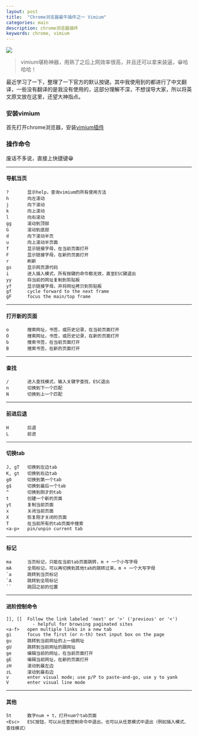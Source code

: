```yaml
---
layout: post
title:  "Chrome浏览器最牛插件之一 Vimium"
categories: main
description: chrome浏览器插件
keywords: chrome, vimium
---
```


![](http://upload-images.jianshu.io/upload_images/939125-918d6510ff26082e.jpg?imageMogr2/auto-orient/strip%7CimageView2/2/w/1240)

>vimium堪称神器，用熟了之后上网效率很高，并且还可以拿来装逼，😁哈哈哈！

最近学习了一下，整理了一下官方的默认按键。其中我使用到的都进行了中文翻译，一些没有翻译的是我没有使用的，这部分理解不深，不想误导大家，所以将英文原文放在这里，还望大神指点。

### 安装vimium
首先打开chrome浏览器，安装[vimium插件](https://chrome.google.com/webstore/detail/vimium/dbepggeogbaibhgnhhndojpepiihcmeb?hl=zh-CN)

### 操作命令

废话不多说，直接上快捷键😁

---

#### 导航当页

    ?       显示help，查询vimium的所有使用方法
    h       向左滚动
    j       向下滚动
    k       向上滚动
    l       向右滚动
    gg      滚动到顶部
    G       滚动到底部
    d       向下滚动半页
    u       向上滚动半页面
    f       显示链接字母，在当前页面打开
    F       显示链接字母，在新的页面打开
    r       刷新
    gs      显示网页源代码
    i       进入插入模式，所有按键的命令都无效，直至ESC键退出
    yy      将当前的网址复制到剪贴板
    yf      显示链接字母，并将网址拷贝到剪贴板
    gf      cycle forward to the next frame
    gF      focus the main/top frame

---

#### 打开新的页面

    o       搜索网址，书签，或历史记录，在当前页面打开
    O       搜索网址，书签，或历史记录，在新的页面打开
    b       搜索书签，在当前页面打开
    B       搜索书签，在新的页面打开

---

#### 查找

    /       进入查找模式，输入关键字查找，ESC退出
    n       切换到下一个匹配
    N       切换到上一个匹配

---

#### 前进后退

    H       后退
    L       前进

---

#### 切换tab

    J, gT   切换到左边tab
    K, gt   切换到右边tab
    g0      切换到第一个tab
    g$      切换到最后一个tab
    ^       切换到刚才的tab
    t       创建一个新的页面
    yt      复制当前页面
    x       关闭当前页面
    X       恢复刚才关闭的页面
    T       在当前所有的tab页面中搜索
    <a-p>   pin/unpin current tab

---

#### 标记

    ma      当页标记，只能在当前tab页面跳转，m + 一个小写字母
    mA      全局标记，可以再切换到其他tab的跳转过来，m + 一个大写字母
    `a      跳转到当页标记
    `A      跳转到全局标记
    ``      跳回之前的位置

---

#### 进阶控制命令

    ]], [[  Follow the link labeled 'next' or '>' ('previous' or '<')
              - helpful for browsing paginated sites
    <a-f>   open multiple links in a new tab
    gi      focus the first (or n-th) text input box on the page
    gu      跳转到当前网址的上一级网址
    gU      跳转到当前网址的跟网址
    ge      编辑当前的网址，在当前页面打开
    gE      编辑当前网址，在新的页面打开
    zH      滚动到最左边
    zL      滚动到最右边
    v       enter visual mode; use p/P to paste-and-go, use y to yank
    V       enter visual line mode
   

---

#### 其他

	5t      数字num + t，打开num个tab页面
	<Esc>   ESC按钮，可以从任意控制命令中退出，也可以从任意模式中退出（例如插入模式、查找模式）